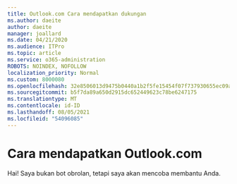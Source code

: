 ```yaml
---
title: Outlook.com Cara mendapatkan dukungan
ms.author: daeite
author: daeite
manager: joallard
ms.date: 04/21/2020
ms.audience: ITPro
ms.topic: article
ms.service: o365-administration
ROBOTS: NOINDEX, NOFOLLOW
localization_priority: Normal
ms.custom: 8000080
ms.openlocfilehash: 32e8506013d9475b0440a1b2f5fe15454f07f737930655ec09aab7683d5f39e5
ms.sourcegitcommit: b5f7da89a650d2915dc652449623c78be6247175
ms.translationtype: MT
ms.contentlocale: id-ID
ms.lasthandoff: 08/05/2021
ms.locfileid: "54096085"
---
```

# <a name="how-to-get-outlookcom-support"></a>Cara mendapatkan Outlook.com

Hai!
Saya bukan bot obrolan, tetapi saya akan mencoba membantu Anda.


